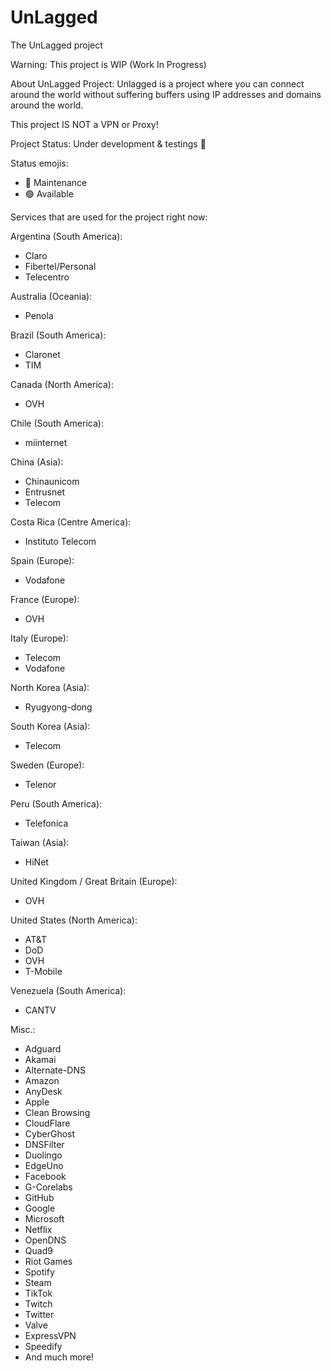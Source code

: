 # UnLagged
The UnLagged project

Warning:
This project is WIP (Work In Progress)

About UnLagged Project:
Unlagged is a project where you can connect around the world without suffering buffers using IP addresses and domains around the world.

This project IS NOT a VPN or Proxy!

Project Status: Under development & testings 🔴

Status emojis:
- 🔴 Maintenance
- 🟢 Available

Services that are used for the project right now:

Argentina (South America):
- Claro
- Fibertel/Personal
- Telecentro

Australia (Oceania):
- Penola

Brazil (South America):
- Claronet
- TIM

Canada (North America):
- OVH

Chile (South America):
- miinternet

China (Asia):
- Chinaunicom
- Entrusnet
- Telecom

Costa Rica (Centre America):
- Instituto Telecom

Spain (Europe):
- Vodafone

France (Europe):
- OVH

Italy (Europe):
- Telecom
- Vodafone

North Korea (Asia):
- Ryugyong-dong

South Korea (Asia):
- Telecom

Sweden (Europe):
- Telenor

Peru (South America):
- Telefonica

Taiwan (Asia):
- HiNet

United Kingdom / Great Britain (Europe):
- OVH

United States (North America):
- AT&T
- DoD
- OVH
- T-Mobile

Venezuela (South America):
- CANTV

Misc.:
- Adguard
- Akamai
- Alternate-DNS
- Amazon
- AnyDesk
- Apple
- Clean Browsing
- CloudFlare
- CyberGhost
- DNSFilter
- Duolingo
- EdgeUno
- Facebook
- G-Corelabs
- GitHub
- Google
- Microsoft
- Netflix
- OpenDNS
- Quad9
- Riot Games
- Spotify
- Steam
- TikTok
- Twitch
- Twitter
- Valve
- ExpressVPN
- Speedify
- And much more!
